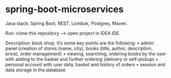 # spring-boot-microservices

Java stack: Spring Boot, REST, Lombok, Postgres, Maven.

Run: clone this repository --> open project in IDEA IDE.

Description: book shop.
It’s some key points are the following:
•	admin panel (creation of stores (name, city), books (title, author, description, price), order management)
•	viewing, searching, ordering books by the user with adding to the basket and further ordering (delivery or self-pickup)
•	personal account with user data, basket and history of orders
•	session and data storage in the database

